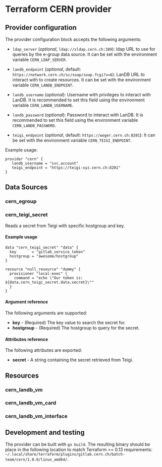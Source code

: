 # Terraform CERN provider

## Provider configuration

The provider configuration block accepts the following arguments:

* `ldap_server` (_optional_, `ldap://xldap.cern.ch:389`): ldap URL to use for queries by the e-group data source. It can be set with the environment variable `CERN_LDAP_SERVER`.

* `landb_endpoint` (_optional_, default: `https://network.cern.ch/sc/soap/soap.fcgi?v=6`): LanDB URL to interact with to create resources. It can be set with the environment variable `CERN_LANDB_ENDPOINT`.

* `landb_username` (_optional_): Username with privileges to interact with LanDB. It is recommended to set this field using the environment variable `CERN_LANDB_USERNAME`.

* `landb_password` (_optional_): Password to interact with LanDB. It is recommended to set this field using the environment variable `CERN_LANDB_PASSWORD`.

* `teigi_endpoint` (_optional_, default: `https://woger.cern.ch:8201`): It can be set with the environment variable `CERN_TEIGI_ENDPOINT`.

Example usage:

```
provider "cern" {
   landb_username = "svc.account"
   teigi_endpoint = "https://teigi-xyz.cern.ch:8201"
}
```

## Data Sources

### cern_egroup

### cern_teigi_secret

Reads a secret from Teigi with specific hostgroup and key.

#### Example usage

```hcl
data "cern_teigi_secret" "data" {
  key       = "gitlab_service_token"
  hostgroup = "awesome/hostgroup"
}

resource "null_resource" "dummy" {
  provisioner "local-exec" {
    command = "echo \"Our token is: ${data.cern_teigi_secret.data.secret}\""
  }
}
```
#### Argument reference

The following arguments are supported:

* __key__ - (Required) The key value to search the secret for.
* __hostgroup__ - (Required) The hostgroup to query for the secret.

#### Attributes reference

The following attributes are exported:

* __secret__ - A string containing the secret retrieved from Teigi.

## Resources

### cern_landb_vm

### cern_landb_vm_card

### cern_landb_vm_interface

## Development and testing

The provider can be built with `go build`. The resulting binary should be place in the following location to match Terraform >= 0.13 requirements: `~/.local/share/terraform/plugins/gitlab.cern.ch/batch-team/cern/1.0.0/linux_amd64/`.